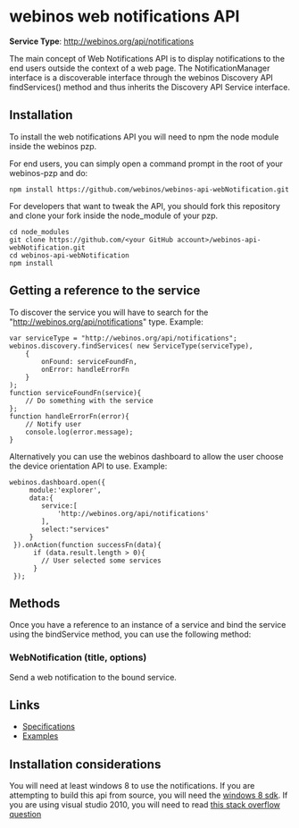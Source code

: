 # webinos web notifications API #

**Service Type**: http://webinos.org/api/notifications

The main concept of Web Notifications API is to display notifications to the end users outside the context of a web page. 
The NotificationManager interface is a discoverable interface through the webinos Discovery API findServices() method and 
thus inherits the Discovery API Service interface.

## Installation ##

To install the web notifications API you will need to npm the node module inside the webinos pzp.

For end users, you can simply open a command prompt in the root of your webinos-pzp and do: 

	npm install https://github.com/webinos/webinos-api-webNotification.git

For developers that want to tweak the API, you should fork this repository and clone your fork inside the node_module of your pzp.

	cd node_modules
	git clone https://github.com/<your GitHub account>/webinos-api-webNotification.git
	cd webinos-api-webNotification
	npm install


## Getting a reference to the service ##

To discover the service you will have to search for the "http://webinos.org/api/notifications" type. Example:

	var serviceType = "http://webinos.org/api/notifications";
	webinos.discovery.findServices( new ServiceType(serviceType), 
		{ 
			onFound: serviceFoundFn, 
			onError: handleErrorFn
		}
	);
	function serviceFoundFn(service){
		// Do something with the service
	};
	function handleErrorFn(error){
		// Notify user
		console.log(error.message);
	}

Alternatively you can use the webinos dashboard to allow the user choose the device orientation API to use. Example:
 	
	webinos.dashboard.open({
         module:'explorer',
	     data:{
         	service:[
            	'http://webinos.org/api/notifications'
         	],
            select:"services"
         }
     }).onAction(function successFn(data){
		  if (data.result.length > 0){
			// User selected some services
		  }
	 });

## Methods ##

Once you have a reference to an instance of a service and bind the service using the bindService method, you can use the following method:

### WebNotification (title, options)

Send a web notification to the bound service.
 

## Links ##

- [Specifications](http://dev.webinos.org/specifications/api/notifications.html)
- [Examples](https://github.com/webinos/webinos-api-webNotification/wiki/Examples)


## Installation considerations ##

You will need at least windows 8 to use the notifications. If you are attempting to build this api from source, you will need the [windows 8 sdk](http://msdn.microsoft.com/en-us/windows/desktop/hh852363.aspx). If you are using visual studio 2010, you will need to read [this stack overflow question](http://stackoverflow.com/questions/14760672/windows-8-sdk-platform-toolset-missing-in-visual-studio-2010)
